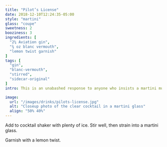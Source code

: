 ```yaml
---
title: "Pilot’s License"
date: 2018-12-10T12:24:35-05:00
style: "martini"
glass: "coupe"
sweetness: 2
booziness: 3
ingredients: [
  "2¼ Aviation gin",
  "¾ oz blanc vermouth",
  "lemon twist garnish"
]
tags: [
  "gin",
  "blanc-vermouth",
  "stirred",
  "sidecar-original"
]
intro: This is an unabashed response to anyone who insists a martini must be dry. Aviation is a sweeter, less juniper-heavy gin that shines with a moderately sweet blanc vermouth.

image:
  url: "/images/drinks/pilots-license.jpg"
  alt: "Closeup photo of the clear cocktail in a martini glass"
  align: "50% 40%"
---
```

Add to cocktail shaker with plenty of ice. Stir well, then strain into a martini glass.

Garnish with a lemon twist.

